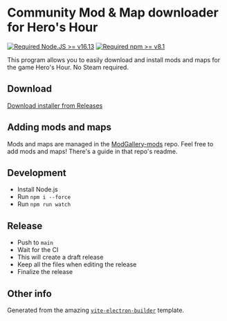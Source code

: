 # Community Mod & Map downloader for Hero's Hour

[![Required Node.JS >= v16.13](https://img.shields.io/static/v1?label=node&message=%3E=16.13&logo=node.js&color)](https://nodejs.org/about/releases/) [![Required npm >= v8.1](https://img.shields.io/static/v1?label=npm&message=%3E=8.1&logo=npm&color)](https://github.com/npm/cli/releases)

This program allows you to easily download and install mods and maps for the game Hero's Hour. No Steam required.

## Download

[Download installer from Releases](https://github.com/Flixbox/ModGallery/releases)

## Adding mods and maps

Mods and maps are managed in the [ModGallery-mods](https://github.com/Flixbox/ModGallery-Mods) repo. Feel free to add mods and maps! There's a guide in that repo's readme.

## Development

- Install Node.js
- Run `npm i --force`
- Run `npm run watch`

## Release

- Push to `main`
- Wait for the CI
- This will create a draft release
- Keep all the files when editing the release
- Finalize the release

## Other info

Generated from the amazing [`vite-electron-builder`](https://github.com/cawa-93/vite-electron-builder) template.
